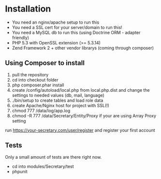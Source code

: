 Installation
============
- You need an nginx/apache setup to run this
- You need a SSL cert for your server/domain to run this!
- You need a MySQL db to run this (using Doctrine ORM - adapter friendly)
- PHP 5.3 with OpenSSL extension (>= 5.3.14)
- Zend Framework 2 + other vendor librarys (coming through composer)

Using Composer to install
-------------------------
1. pull the repository
2. cd into checkout folder
3. php composer.phar install
4. create /config/autoload/local.php from local.php.dist and change the settings to needed values (db, mail, language)
5. ./bin/setup to create tables and load role data
6. create Apache/Nginx host for project with SSL(!)
7. chmod 777 /data/log/app.log
8. chmod -R 777 /data/Secretary/Entity/Proxy if your are using Array Proxy setting

run https://your-secretary.com/user/register and register your first account

Tests
-----
Only a small amount of tests are there right now.

- cd into modules/Secretary/test
- phpunit

